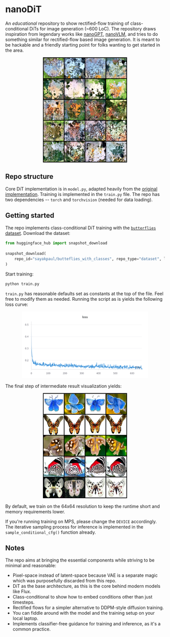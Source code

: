 # nanoDiT

An _educational_ repository to show rectified-flow training of class-conditional DiTs for image generation (~600 LoC). The repository draws inspiration from legendary works like [nanoGPT](https://github.com/karpathy/nanoGPT), [nanoVLM](https://github.com/huggingface/nanoVLM), and tries to do something similar for
rectified-flow based image generation. It is meant to be hackable and a friendly starting point for folks wanting to get started in the area.

<div align="center">
<img src="assets/output.gif"/>
</div>

## Repo structure

Core DiT implementation is in `model.py`, adapted heavily from the [original implementation](https://github.com/facebookresearch/DiT/blob/ed81ce2229091fd4ecc9a223645f95cf379d582b/models.py). Training is implemented in the `train.py` file. The repo has two dependencies -- `torch` and `torchvision` (needed for data loading).

## Getting started

The repo implements class-conditional DiT training with the [`butterflies` dataset](https://www.kaggle.com/datasets/phucthaiv02/butterfly-image-classification). Download the dataset:

```python
from huggingface_hub import snapshot_download

snapshot_download(
    repo_id="sayakpaul/butteflies_with_classes", repo_type="dataset", local_dir="butterflies"
)
```

Start training:

```bash
python train.py
```

`train.py` has reasonable defaults set as constants at the top of the file. Feel free to modify them as needed. Running the script as is yields the following loss curve:

<div align="center">
<img src="assets/loss.png" width=400/>
</div>

The final step of intermediate result visualization yields:

<div align="center">
<img src="assets/collage_output.png"/>
</div>

By default, we train on the 64x64 resolution to keep the runtime short and memory requirements lower.

If you're running training on MPS, please change the `DEVICE` accordingly. The iterative sampling process for inference is implemented in the `sample_conditional_cfg()` function already.

## Notes

The repo aims at bringing the essential components while striving to be minimal and reasonable:

* Pixel-space instead of latent-space because VAE is a separate magic which was purposefully discarded from this repo.
* DiT as the base architecture, as this is the core behind modern models like Flux.
* Class-conditional to show how to embed conditions other than just timesteps.
* Rectified flows for a simpler alternative to DDPM-style diffusion training.
* You can fiddle around with the model and the training setup on your local laptop.
* Implements classifier-free guidance for training and inference, as it's a common practice.
